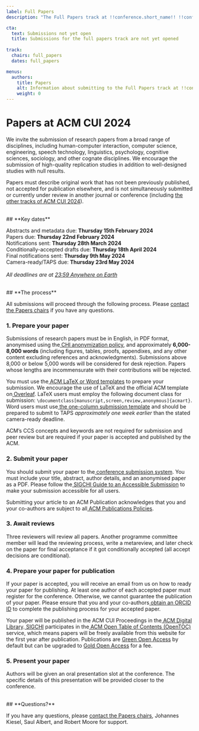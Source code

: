 ```yaml
---
label: Full Papers
description: "The Full Papers track at !!conference.short_name!! !!conference.year!! is for original contributions from a broad range of disciplines including: human-computer interaction, computer science, engineering, speech technology, linguistics, psychology, cognitive sciences, sociology and other cognate disciplines."

cta:
  text: Submissions not yet open
  title: Submissions for the full papers track are not yet opened
  
track:
  chairs: full_papers
  dates: full_papers

menus:
  authors:
    title: Papers
    alt: Information about submitting to the Full Papers track at !!conference.short_name!! !!conference.year!!
    weight: 0
---
```


# **Papers at ACM CUI 2024**

We invite the submission of research papers from a broad range of disciplines, including human-computer interaction, computer science, engineering, speech technology, linguistics, psychology, cognitive sciences, sociology, and other cognate disciplines. We encourage the submission of high-quality replication studies in addition to well-designed studies with null results.

Papers must describe original work that has not been previously published, not accepted for publication elsewhere, and is not simultaneously submitted or currently under review in another journal or conference (including [the other tracks of ACM CUI 2024](https://cui.acm.org/2024/submit/)).

<br>
## **Key dates**

Abstracts and metadata due: **Thursday 15th February 2024** \
Papers due: **Thursday 22nd February 2024** \
Notifications sent: **Thursday 28th March 2024** \
Conditionally-accepted drafts due: **Thursday 18th April 2024** \
Final notifications sent: **Thursday 9th May 2024** \
Camera-ready/TAPS due: **Thursday 23rd May 2024** \
 \
_All deadlines are at [23:59 Anywhere on Earth](https://time.is/Anywhere_on_Earth)_

<br>
## **The process**

All submissions will proceed through the following process. Please [contact the Papers chairs](mailto:cui2024-papers@cui.acm.org) if you have any questions.


### **1. Prepare your paper**

Submissions of research papers must be in English, in PDF format, anonymised using the[ CHI anonymization policy](https://chi2022.acm.org/for-authors/presenting/papers/chi-anonymization-policy/), and approximately **6,000-8,000 words** (including figures, tables, proofs, appendixes, and any other content excluding references and acknowledgments). Submissions above 8,000 or below 5,000 words will be considered for desk rejection. Papers whose lengths are incommensurate with their contributions will be rejected.

You must use the[ ACM LaTeX or Word templates](https://www.acm.org/publications/proceedings-template) to prepare your submission. We encourage the use of LaTeX and the official ACM template on[ Overleaf](https://www.overleaf.com/latex/templates/acm-conference-proceedings-primary-article-template/wbvnghjbzwpc). LaTeX users must employ the following document class for submission: `\documentclass[manuscript,screen,review,anonymous]{acmart}`. Word users must use[ the one-column submission template](https://authors.acm.org/proceedings/production-information/preparing-your-article-with-microsoft-word) and should be prepared to submit to TAPS _approximately one week earlier_ than the stated camera-ready deadline.

ACM’s CCS concepts and keywords are not required for submission and peer review but are required if your paper is accepted and published by the ACM.


### **2. Submit your paper**

You should submit your paper to the[ conference submission system](https://cui.acm.org/2024/submit/pcs/). You must include your title, abstract, author details, and an anonymised paper as a PDF. Please follow the[ SIGCHI Guide to an Accessible Submission](https://sigchi.org/conferences/author-resources/accessibility-guide/) to make your submission accessible for all users.

Submitting your article to an ACM Publication acknowledges that you and your co-authors are subject to all[ ACM Publications Policies](https://www.acm.org/publications/policies).


### **3. Await reviews**

Three reviewers will review all papers. Another programme committee member will lead the reviewing process, write a metareview, and later check on the paper for final acceptance if it got conditionally accepted (all accept decisions are conditional).


### **4. Prepare your paper for publication**

If your paper is accepted, you will receive an email from us on how to ready your paper for publishing. At least one author of each accepted paper must register for the conference. Otherwise, we cannot guarantee the publication of your paper. Please ensure that you and your co-authors[ obtain an ORCID ID](https://orcid.org/register) to complete the publishing process for your accepted paper.

Your paper will be published in the ACM CUI Proceedings in the[ ACM Digital Library](http://dl.acm.org/).[ SIGCHI](https://sigchi.org) participates in the[ ACM Open Table of Contents (OpenTOC)](https://www.acm.org/publications/openaccess) service, which means papers will be freely available from this website for the first year after publication. Publications are [Green Open Access](https://www.acm.org/publications/openaccess#h-green-open-access) by default but can be upgraded to [Gold Open Access](https://www.acm.org/publications/openaccess#h-gold-open-access-publication) for a fee.


### **5. Present your paper**

Authors will be given an oral presentation slot at the conference. The specific details of this presentation will be provided closer to the conference.

<br>
## **Questions?**

If you have any questions, please [contact the Papers chairs](mailto:cui2024-papers@cui.acm.org), Johannes Kiesel, Saul Albert, and Robert Moore for support.
